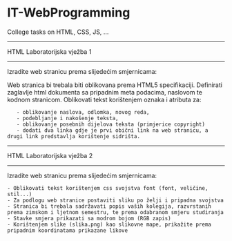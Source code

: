 # IT-WebProgramming
College tasks on HTML, CSS, JS, ...
____________________________
HTML Laboratorijska vježba 1
____________________________
Izradite web stranicu prema slijedećim smjernicama:

   Web stranica bi trebala biti oblikovana prema HTML5 specifikaciji.
   Definirati zaglavlje html dokumenta sa pripadnim meta podacima, naslovom te kodnom stranicom.
   Oblikovati tekst korištenjem oznaka i atributa za:
   
       - oblikovanje naslova, odlomka, novog reda,
       - podebljanje i nakošenje teksta,
       - oblikovanje posebnih dijelova teksta (primjerice copyright)
       - dodati dva linka gdje je prvi obični link na web stranicu, a drugi link predstavlja korištenje sidrišta.
____________________________
HTML Laboratorijska vježba 2
____________________________
Izradite web stranicu prema slijedećim smjernicama:

    - Oblikovati tekst korištenjem css svojstva font (font, veličine, stil...)
    - Za podlogu web stranice postaviti sliku po želji i pripadna svojstva
    - Stranica bi trebala sadržavati popis vaših kolegija, razvrstanih prema zimskom i ljetnom semestru, te prema odabranom smjeru studiranja
    - Stavke smjera prikazati sa modrom bojom (RGB zapis)
    - Korištenjem slike (slika.png) kao slikovne mape, prikažite prema pripadnim koordinatama prikazane likove 
